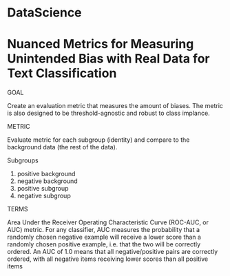 # DataScience

# Nuanced Metrics for Measuring Unintended Bias with Real Data for Text Classification

GOAL

Create an evaluation metric that measures the amount of biases.  The metric is also designed to be  threshold-agnostic and robust to class implance.

METRIC

Evaluate metric for each subgroup (identity) and compare to the background data (the rest of the data).

Subgroups
1. positive background
2. negative background
3. positive subgroup
4. negative subgroup

TERMS

Area Under the Receiver Operating Characteristic Curve (ROC-AUC, or AUC) metric. For any classifier, AUC measures the probability that a randomly chosen negative example will receive a lower score than a randomly chosen positive example, i.e. that the two will be correctly ordered. An AUC of 1.0 means that all negative/positive pairs are correctly ordered, with all negative items receiving lower scores than all positive items
